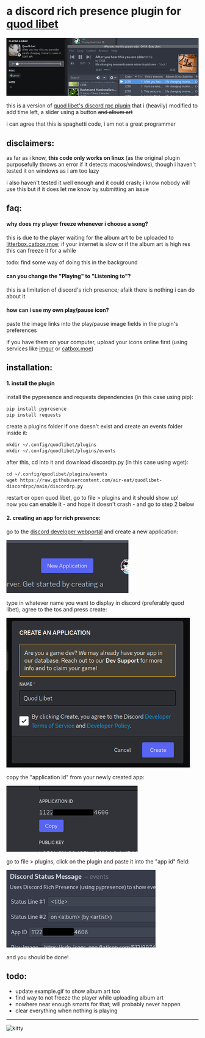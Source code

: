 # a discord rich presence plugin for [quod libet](https://github.com/quodlibet/quodlibet)
![example](docs/example.gif)

this is a version of [quod libet's discord rpc plugin](https://github.com/quodlibet/quodlibet/blob/main/quodlibet/ext/events/discord_status.py) that i (heavily) modified to add time left, a slider using a button ~~and album art~~

i can agree that this is spaghetti code, i am not a great programmer


## disclaimers:
as far as i know, **this code only works on linux** (as the original plugin purposefully throws an error if it detects macos/windows), though i haven't tested it on windows as i am too lazy

i also haven't tested it well enough and it could crash; i know nobody will use this but if it does let me know by submitting an issue

## faq:
#### why does my player freeze whenever i choose a song?
this is due to the player waiting for the album art to be uploaded to [litterbox.catbox.moe](https://litterbox.catbox.moe/); if your internet is slow or if the album art is high res this can freeze it for a while

todo: find some way of doing this in the background
#### can you change the "Playing" to "Listening to"?
this is a limitation of discord's rich presence; afaik there is nothing i can do about it
#### how can i use my own play/pause icon?
paste the image links into the play/pause image fields in the plugin's preferences

if you have them on your computer, upload your icons online first (using services like [imgur](https://imgur.com/upload) or [catbox.moe](https://catbox.moe/))

## installation:
#### 1. install the plugin
install the pypresence and requests dependencies (in this case using pip):
```shell
pip install pypresence
pip install requests
```

create a plugins folder if one doesn't exist and create an events folder inside it:
```shell
mkdir ~/.config/quodlibet/plugins
mkdir ~/.config/quodlibet/plugins/events
```

after this, cd into it and download discordrp.py (in this case using wget):
```shell
cd ~/.config/quodlibet/plugins/events
wget https://raw.githubusercontent.com/air-eat/quodlibet-discordrpc/main/discordrp.py
```

restart or open quod libet, go to file > plugins and it should show up!  
now you can enable it - and hope it doesn't crash - and go to step 2 below
#### 2. creating an app for rich presence:
go to the [discord developer webportal](https://discord.com/developers/applications) and create a new application:

![press this button!](docs/appcreation1.png)

type in whatever name you want to display in discord (preferably quod libet), agree to the tos and press create:

![like this](docs/appcreation2.png)

copy the "application id" from your newly created app:

![this one!!!](docs/appcreation3.png)

go to file > plugins, click on the plugin and paste it into the "app id" field:

![who will actually see these tooltips](docs/appcreation4.png)

and you should be done!

## todo:
- update example.gif to show album art too
- find way to not freeze the player while uploading album art
 - nowhere near enough smarts for that; will probably never happen
- clear everything when nothing is playing

---
![kitty](http://placekitten.com/1001/199)
